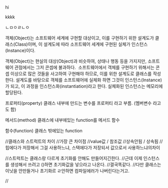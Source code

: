 hi

kkkk


ㄴㅁㅇㄹㄴㅇ


객체(Object)는 소프트웨어 세계에 구현할 대상이고, 이를 구현하기 위한 설계도가 클래스(Class)이며, 이 설계도에 따라 소프트웨어 세계에 구현된 실체가 인스턴스(Instance)이다. 

객체(Object)는 현실의 대상(Object)과 비슷하여, 상태나 행동 등을 가지지만, 소프트웨어 관점에서는 그저 콘셉에 불과하다. 
소프트웨어에서 객체를 구현하기 위해서는 콘셉 이상으로 많은 것들을 사고하여 구현해야 하므로, 이를 위한 설계도로 클래스를 작성한다. 설계도를 바탕으로 객체를 소프트웨어에 실체화 하면 그것이 인스턴스(Instance)가 되고, 이 과정을 인스턴스화(instantiation)라고 한다. 실체화된 인스턴스는 메모리에 할당된다. 


프로퍼티(property)
클래스 내부에 만드는 변수를 프로퍼티 라고 부름. (멤버변수 라고도 함)

메서드(method)
클래스에 내부에있는 function를 메서드 함수

함수(function)
클래스 밖에있는 function





//클래스와 스트럭트의 차이
//가장 큰 차이점
//value값 / 참조값
//상속안됨 / 상속됨
//힙에다가 저장해서 그걸 사용하느냐, 스택에다가 저장되서 값으로서 사용하느냐의차이


//스트럭트는 클래스랑 다르게 초기화를 안해도 만들어지긴한다.
//근데 이제 인스턴스를 생성해서 쓰려고 ()하면 초기화값을 넣으라고 나온다.
//결국똑같다.
//다만 클래스는 이닛을 안만들거나 초기화르 ㄹ안하면 컴파일에러가 나버린다는거고.

//
